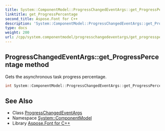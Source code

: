 ```yaml
---
title: System::ComponentModel::ProgressChangedEventArgs::get_ProgressPercentage method
linktitle: get_ProgressPercentage
second_title: Aspose.Font for C++
description: 'System::ComponentModel::ProgressChangedEventArgs::get_ProgressPercentage method. Gets the asynchronous task progress percentage in C++.'
type: docs
weight: 200
url: /cpp/system.componentmodel/progresschangedeventargs/get_progresspercentage/
---
```

## ProgressChangedEventArgs::get_ProgressPercentage method


Gets the asynchronous task progress percentage.

```cpp
int System::ComponentModel::ProgressChangedEventArgs::get_ProgressPercentage() const
```

## See Also

* Class [ProgressChangedEventArgs](../)
* Namespace [System::ComponentModel](../../)
* Library [Aspose.Font for C++](../../../)
